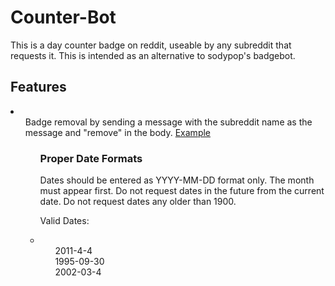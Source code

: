 # Counter-Bot
This is a day counter badge on reddit, useable by any subreddit that requests it. This is intended as an alternative to sodypop's badgebot.

## Features

<li>
<ul>Badge removal by sending a message with the subreddit name as the message and "remove" in the body. <a href="https://www.reddit.com/message/compose/?to=Counter-Bot&subject=SubredditName&message=remove">Example</a><ul>
</li>

### Proper Date Formats

Dates should be entered as YYYY-MM-DD format only. The month must appear first.
Do not request dates in the future from the current date.
Do not request dates any older than 1900.

Valid Dates:

<li>
<ul>2011-4-4</ul>
<ul>1995-09-30</ul>
<ul>2002-03-4</ul>
</li>
